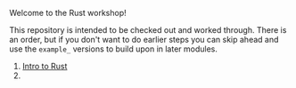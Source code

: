 Welcome to the Rust workshop!

This repository is intended to be checked out and worked through.
There is an order, but if you don't want to do earlier steps you
can skip ahead and use the `example_` versions to build upon in
later modules.

1. [Intro to Rust](./intro/README.md)
1. 
